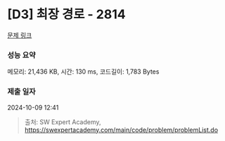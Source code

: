 # [D3] 최장 경로 - 2814 

[문제 링크](https://swexpertacademy.com/main/code/problem/problemDetail.do?contestProbId=AV7GOPPaAeMDFAXB) 

### 성능 요약

메모리: 21,436 KB, 시간: 130 ms, 코드길이: 1,783 Bytes

### 제출 일자

2024-10-09 12:41



> 출처: SW Expert Academy, https://swexpertacademy.com/main/code/problem/problemList.do